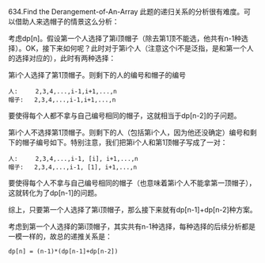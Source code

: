 634.Find the Derangement-of-An-Array
此题的递归关系的分析很有难度。可以借助人来选帽子的情景这么分析：

考虑dp[n]。假设第一个人选择了第i顶帽子（除去第1顶不能选，他共有n-1种选择）。OK，接下来如何呢？此时对于第i个人（注意这个i不是泛指，是和第一个人的选择对应的），此时有两种选择：

第i个人选择了第1顶帽子。则剩下的人的编号和帽子的编号<br />
```
人:     2,3,4,...,i-1,i+1,...,n
帽子:   2,3,4,...,i-1,i+1,...,n
```
要使得每个人都不拿与自己编号相同的帽子，这就相当于dp[n-2]的子问题。

第i个人不选择第1顶帽子。则剩下的人（包括第i个人，因为他还没确定）编号和剩下的帽子编号如下。特别注意，我们把第i个人和第1顶帽子写成了一对：<br />
```
人:     2,3,4,...,i-1, [i], i+1,...,n
帽子:   2,3,4,...,i-1, [1], i+1,...,n
```
要使得每个人不拿与自己编号相同的帽子（也意味着第i个人不能拿第一顶帽子），这就转化为了dp[n-1]的问题。

综上，只要第一个人选择了第i顶帽子，那么接下来就有dp[n-1]+dp[n-2]种方案。

考虑到第一个人选择的第i顶帽子，其实共有n-1种选择，每种选择的后续分析都是一模一样的，故总的递推关系是：

```
dp[n] = (n-1)*(dp[n-1]+dp[n-2])
```
